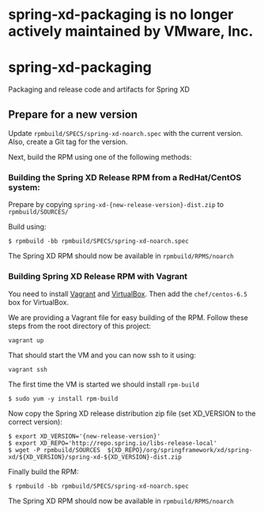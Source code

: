 # spring-xd-packaging is no longer actively maintained by VMware, Inc.

# spring-xd-packaging

Packaging and release code and artifacts for Spring XD

## Prepare for a new version

Update `rpmbuild/SPECS/spring-xd-noarch.spec` with the current version. Also, create a Git tag for the version.

Next, build the RPM using one of the following methods:


### Building the Spring XD Release RPM from a RedHat/CentOS system:

Prepare by copying `spring-xd-{new-release-version}-dist.zip` to `rpmbuild/SOURCES/`

Build using:

    $ rpmbuild -bb rpmbuild/SPECS/spring-xd-noarch.spec

The Spring XD RPM should now be available in `rpmbuild/RPMS/noarch`


### Building Spring XD Release RPM with Vagrant

You need to install [Vagrant](http://docs.vagrantup.com/v2/installation/) and [VirtualBox](https://www.virtualbox.org/wiki/Downloads). Then add the `chef/centos-6.5` box for VirtualBox.

We are providing a Vagrant file for easy building of the RPM. Follow these steps from the root directory of this project:

    vagrant up

That should start the VM and you can now ssh to it using:

    vagrant ssh

The first time the VM is started we should install `rpm-build`

    $ sudo yum -y install rpm-build

Now copy the Spring XD release distribution zip file (set XD_VERSION to the correct version):

    $ export XD_VERSION='{new-release-version}'
    $ export XD_REPO='http://repo.spring.io/libs-release-local'
    $ wget -P rpmbuild/SOURCES  ${XD_REPO}/org/springframework/xd/spring-xd/${XD_VERSION}/spring-xd-${XD_VERSION}-dist.zip

Finally build the RPM:

    $ rpmbuild -bb rpmbuild/SPECS/spring-xd-noarch.spec

The Spring XD RPM should now be available in `rpmbuild/RPMS/noarch`
